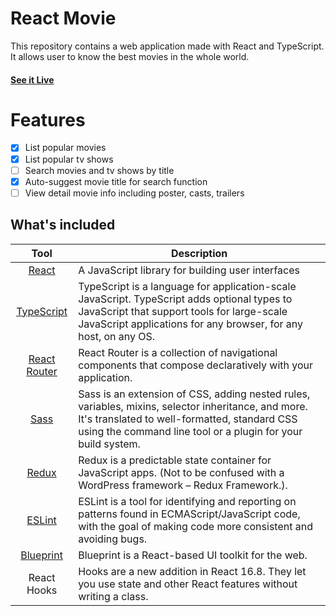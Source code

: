 # React Movie

This repository contains a web application made with React and TypeScript. It allows user to know the best movies in the whole world.

#### [See it Live](https://LJMartinez07.github.io/react-movie/)

# Features

-   [x] List popular movies
-   [x] List popular tv shows
-   [ ] Search movies and tv shows by title
-   [x] Auto-suggest movie title for search function
-   [ ] View detail movie info including poster, casts, trailers

## What's included

|                             Tool                              | Description                                                                                                                                                                                                         |
| :-----------------------------------------------------------: | ------------------------------------------------------------------------------------------------------------------------------------------------------------------------------------------------------------------- |
|          [React](https://github.com/facebook/react)           | A JavaScript library for building user interfaces                                                                                                                                                                   |
|     [TypeScript](https://github.com/microsoft/TypeScript)     | TypeScript is a language for application-scale JavaScript. TypeScript adds optional types to JavaScript that support tools for large-scale JavaScript applications for any browser, for any host, on any OS.        |
| [React Router](https://github.com/ReactTraining/react-router) | React Router is a collection of navigational components that compose declaratively with your application.                                                                                                           |
|             [Sass](https://github.com/sass/sass)              | Sass is an extension of CSS, adding nested rules, variables, mixins, selector inheritance, and more. It's translated to well-formatted, standard CSS using the command line tool or a plugin for your build system. |
|           [Redux](https://github.com/reduxjs/redux)           | Redux is a predictable state container for JavaScript apps. (Not to be confused with a WordPress framework – Redux Framework.).                                                                                     |
|          [ESLint](https://github.com/eslint/eslint)           | ESLint is a tool for identifying and reporting on patterns found in ECMAScript/JavaScript code, with the goal of making code more consistent and avoiding bugs.                                                     |
|      [Blueprint](https://github.com/palantir/blueprint)       | Blueprint is a React-based UI toolkit for the web.                                                                                                                                                                  |
|                          React Hooks                          | Hooks are a new addition in React 16.8. They let you use state and other React features without writing a class.                                                                                                    |
